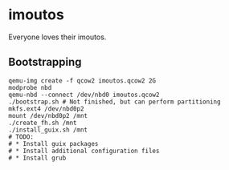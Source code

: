 # imoutos
Everyone loves their imoutos.
## Bootstrapping
    qemu-img create -f qcow2 imoutos.qcow2 2G
    modprobe nbd
    qemu-nbd --connect /dev/nbd0 imoutos.qcow2
    ./bootstrap.sh # Not finished, but can perform partitioning
    mkfs.ext4 /dev/nbd0p2
    mount /dev/nbd0p2 /mnt
    ./create_fh.sh /mnt
    ./install_guix.sh /mnt
    # TODO:
    # * Install guix packages
    # * Install additional configuration files
    # * Install grub